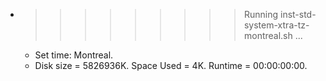 * >>>>>>>>> Running inst-std-system-xtra-tz-montreal.sh ...
  * Set time: Montreal.
  * Disk size = 5826936K. Space Used = 4K. Runtime = 00:00:00:00.
